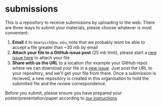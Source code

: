 # submissions
This is a repository to receive submissions by uploading to the web. There are three ways to submit your materials, please choose whatever is most convenient: 

1. **Email** it to `bmarwick@uw.edu`, note that we probably wont be able to accept a file greater than ~30 mb by email
2. **Attach your file to a GitHub issue post** (25 mb limit), please start a [new issue here](https://github.com/uwescience-open-badges/submissions/issues/new) to attach your file
3. **Share with us the URL** to a location (for example your GitHub repo) where we can download your file in a [new issue](https://github.com/uwescience-open-badges/submissions/issues/new). Just post the URL to your repository, and we'll get your file from there. 
Once a submission is recieved, a new repository is created in this organisation to hold the submitted file and the review correspondence. 

Before you submit, please ensure you have prepared your poster/presentation/paper according to [our instructions](https://github.com/uwescience-open-badges/about/blob/master/README.md#how-do-i-get-a-badge)
